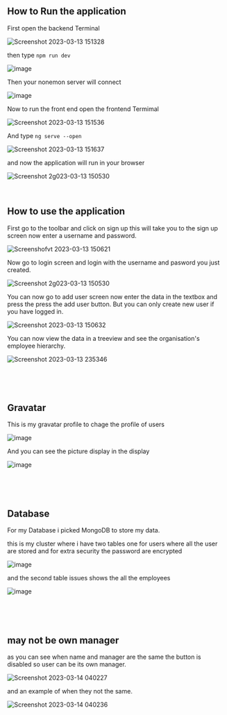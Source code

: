 

## How to Run the application 

First open the backend Terminal

![Screenshot 2023-03-13 151328](https://user-images.githubusercontent.com/103145617/224850461-2f0e823f-ccaf-469d-b310-904d6ddd67ed.png)

then type ```npm run dev```

![image](https://user-images.githubusercontent.com/103145617/224851619-4a702a4f-99be-4133-97d7-6ca76f5a187b.png)

Then your nonemon server will connect 

![image](https://user-images.githubusercontent.com/103145617/224850939-e0086fb6-522f-4054-acab-4438914a368c.png)

Now to run the front end open the frontend Termimal

![Screenshot 2023-03-13 151536](https://user-images.githubusercontent.com/103145617/224851933-eab8d188-596f-4d8a-a77a-fb1f03b24609.png)

And type ```ng serve --open```

![Screenshot 2023-03-13 151637](https://user-images.githubusercontent.com/103145617/224851990-32d2216c-ea2a-4034-833c-b3323a7cef59.png)

and now the application will run in your browser

![Screenshot 2g023-03-13 150530](https://user-images.githubusercontent.com/103145617/224852191-0690f4b6-2144-4f0d-93d7-8d84ad0ed950.png)
&nbsp;

&nbsp;
&nbsp;
&nbsp;
&nbsp;



## How to use the application

First go to the toolbar and click on sign up this will take you to the sign up screen now enter a username and password.

![Screenshofvt 2023-03-13 150621](https://user-images.githubusercontent.com/103145617/224858385-e09a6d2c-7f2e-4763-b573-b875f1eef383.png)

Now go to login screen and login with the username and pasword you just created.  

![Screenshot 2g023-03-13 150530](https://user-images.githubusercontent.com/103145617/224858426-a202a4a6-d636-4bc0-9a4d-943783fd2bf1.png)

You can now go to add user screen now enter the data in the textbox and press the press the add user button. But you can only 
create new user if you have logged in.

![Screenshot 2023-03-13 150632](https://user-images.githubusercontent.com/103145617/224858464-44842067-8fde-49ad-93a7-7634a36ca9b4.png)

You can now view the data in a treeview and see the organisation's employee hierarchy.

![Screenshot 2023-03-13 235346](https://user-images.githubusercontent.com/103145617/224858496-84b3acc0-823e-4348-b0da-25630913e642.png)

&nbsp;

&nbsp;
&nbsp;
&nbsp;
&nbsp;

## Gravatar

This is my gravatar profile to chage the profile of users

![image](https://user-images.githubusercontent.com/103145617/224860073-062332de-004a-4179-8188-bc8713154b30.png)

And you can see the picture display in the display

![image](https://user-images.githubusercontent.com/103145617/224860289-e9517cda-78f7-4fd8-892b-cba7587cb306.png)

&nbsp;

&nbsp;
&nbsp;
&nbsp;
&nbsp;
## Database

For my Database i picked MongoDB to store my data.

this is my cluster where i have two tables one for users where all the user are stored and for extra security the password are encrypted 

![image](https://user-images.githubusercontent.com/103145617/224860732-b229888d-3939-423e-b743-bcce14a16faf.png)

and the second table issues shows the all the employees

![image](https://user-images.githubusercontent.com/103145617/224860579-0d8ef584-d6e4-4bdf-bc10-3f0e357e426a.png)

&nbsp;

&nbsp;
&nbsp;
&nbsp;
&nbsp;
## may not be own manager
as you can see when name and manager are the same the button is disabled so user can be its own manager.

![Screenshot 2023-03-14 040227](https://user-images.githubusercontent.com/103145617/224873234-39dbbb6c-d588-41b9-807d-1805b9a62764.png)

and an example of when they not the same.

![Screenshot 2023-03-14 040236](https://user-images.githubusercontent.com/103145617/224873494-5c98deb9-8d39-47a5-b67a-95f0561d9038.png)






